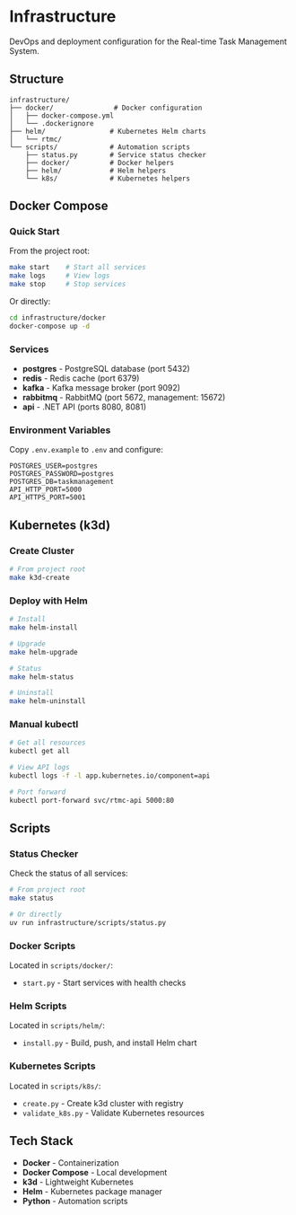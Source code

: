 # Infrastructure

DevOps and deployment configuration for the Real-time Task Management System.

## Structure

```
infrastructure/
├── docker/               # Docker configuration
│   ├── docker-compose.yml
│   └── .dockerignore
├── helm/                # Kubernetes Helm charts
│   └── rtmc/
└── scripts/             # Automation scripts
    ├── status.py        # Service status checker
    ├── docker/          # Docker helpers
    ├── helm/            # Helm helpers
    └── k8s/             # Kubernetes helpers
```

## Docker Compose

### Quick Start

From the project root:

```bash
make start    # Start all services
make logs     # View logs
make stop     # Stop services
```

Or directly:

```bash
cd infrastructure/docker
docker-compose up -d
```

### Services

- **postgres** - PostgreSQL database (port 5432)
- **redis** - Redis cache (port 6379)
- **kafka** - Kafka message broker (port 9092)
- **rabbitmq** - RabbitMQ (port 5672, management: 15672)
- **api** - .NET API (ports 8080, 8081)

### Environment Variables

Copy `.env.example` to `.env` and configure:

```env
POSTGRES_USER=postgres
POSTGRES_PASSWORD=postgres
POSTGRES_DB=taskmanagement
API_HTTP_PORT=5000
API_HTTPS_PORT=5001
```

## Kubernetes (k3d)

### Create Cluster

```bash
# From project root
make k3d-create
```

### Deploy with Helm

```bash
# Install
make helm-install

# Upgrade
make helm-upgrade

# Status
make helm-status

# Uninstall
make helm-uninstall
```

### Manual kubectl

```bash
# Get all resources
kubectl get all

# View API logs
kubectl logs -f -l app.kubernetes.io/component=api

# Port forward
kubectl port-forward svc/rtmc-api 5000:80
```

## Scripts

### Status Checker

Check the status of all services:

```bash
# From project root
make status

# Or directly
uv run infrastructure/scripts/status.py
```

### Docker Scripts

Located in `scripts/docker/`:
- `start.py` - Start services with health checks

### Helm Scripts

Located in `scripts/helm/`:
- `install.py` - Build, push, and install Helm chart

### Kubernetes Scripts

Located in `scripts/k8s/`:
- `create.py` - Create k3d cluster with registry
- `validate_k8s.py` - Validate Kubernetes resources

## Tech Stack

- **Docker** - Containerization
- **Docker Compose** - Local development
- **k3d** - Lightweight Kubernetes
- **Helm** - Kubernetes package manager
- **Python** - Automation scripts